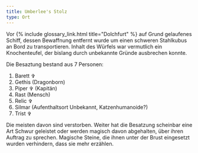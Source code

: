 ```yaml
---
title: Umberlee's Stolz
type: Ort
---
```


Vor {% include glossary_link.html title="Dolchfurt" %} auf Grund gelaufenes Schiff, dessen Bewaffnung entfernt wurde um einen
schweren Stahlkubus an Bord zu transportieren. Inhalt des Würfels war
vermutlich ein Knochenteufel, der bislang durch unbekannte Gründe ausbrechen
konnte.

Die Besaztung bestand aus 7 Personen:
  1. Barett ✞
  1. Gethis (Dragonborn)
  1. Piper ✞ (Kapitän)
  1. Rast (Mensch)
  1. Relic ✞
  1. Silmar (Aufenthaltsort Unbekannt, Katzenhumanoide?)
  1. Trist ✞

Die meisten davon sind verstorben. Weiter hat die Besatzung scheinbar eine
Art Schwur geleistet oder werden magisch davon abgehalten, über ihren Auftrag
zu sprechen. Magische Steine, die ihnen unter der Brust eingesetzt wurden
verhindern, dass sie mehr erzählen.

